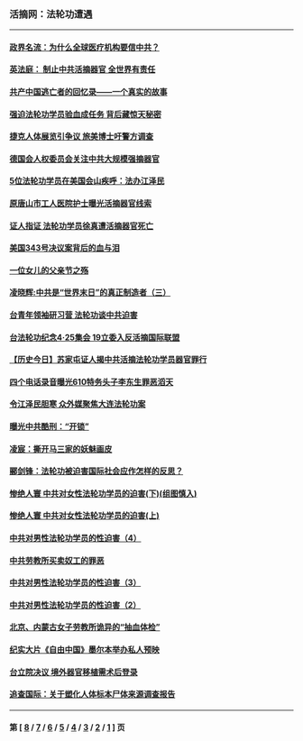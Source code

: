 ### 活摘网：法轮功遭遇
---
#### [政界名流：为什么全球医疗机构要信中共？](../../pages/nf5881/n11945479.md?05130430) 
#### [英法庭： 制止中共活摘器官 全世界有责任](../../pages/nf5881/n11330691.md?05130430) 
#### [共产中国逃亡者的回忆录——一个真实的故事](../../pages/nf5881/n10918649.md?05130430) 
#### [强迫法轮功学员验血成任务 背后藏惊天秘密](../../pages/nf5881/n4252384.md?05130430) 
#### [捷克人体展览引争议 旅美博士吁警方调查](../../pages/nf5881/n9429187.md?05130430) 
#### [德国会人权委员会关注中共大规模强摘器官](../../pages/nf5881/n8418950.md?05130430) 
#### [5位法轮功学员在美国会山疾呼：法办江泽民](../../pages/nf5881/n8101519.md?05130430) 
#### [原唐山市工人医院护士曝光活摘器官线索](../../pages/nf5881/n8076384.md?05130430) 
#### [证人指证 法轮功学员徐真遭活摘器官死亡](../../pages/nf5881/n8042467.md?05130430) 
#### [美国343号决议案背后的血与泪](../../pages/nf5881/n8020684.md?05130430) 
#### [一位女儿的父亲节之殇](../../pages/nf5881/n8014122.md?05130430) 
#### [凌晓辉:中共是“世界末日”的真正制造者（三）](../../pages/nf5881/n4210333.md?05130430) 
#### [台青年领袖研习营 法轮功谈中共迫害](../../pages/nf5881/n4141857.md?05130430) 
#### [台法轮功纪念4‧25集会 19立委入反活摘国际联盟](../../pages/nf5881/n4141821.md?05130430) 
#### [【历史今日】苏家屯证人揭中共活摘法轮功学员器官罪行](../../pages/nf5881/n4135912.md?05130430) 
#### [四个电话录音曝光610特务头子李东生罪恶滔天](../../pages/nf5881/n4040060.md?05130430) 
#### [令江泽民胆寒 众外媒聚焦大连法轮功案](../../pages/nf5881/n3932671.md?05130430) 
#### [曝光中共酷刑：“开锁”](../../pages/nf5881/n3889373.md?05130430) 
#### [凌宸：撕开马三家的妖魅画皮](../../pages/nf5881/n3849369.md?05130430) 
#### [郦剑锋：法轮功被迫害国际社会应作怎样的反思？](../../pages/nf5881/n3824560.md?05130430) 
#### [惨绝人寰 中共对女性法轮功学员的迫害(下)(组图慎入)](../../pages/nf5881/n3816285.md?05130430) 
#### [惨绝人寰 中共对女性法轮功学员的迫害(上)](../../pages/nf5881/n3815374.md?05130430) 
#### [中共对男性法轮功学员的性迫害（4）](../../pages/nf5881/n3769144.md?05130430) 
#### [中共劳教所买卖奴工的罪恶](../../pages/nf5881/n3769378.md?05130430) 
#### [中共对男性法轮功学员的性迫害（3）](../../pages/nf5881/n3768231.md?05130430) 
#### [中共对男性法轮功学员的性迫害（2）](../../pages/nf5881/n3767211.md?05130430) 
#### [北京、内蒙古女子劳教所诡异的“抽血体检”](../../pages/nf5881/n3753158.md?05130430) 
#### [纪实大片《自由中国》墨尔本举办私人预映](../../pages/nf5881/n3743337.md?05130430) 
#### [台立院决议 境外器官移植需术后登录](../../pages/nf5881/n3741520.md?05130430) 
#### [追查国际：关于塑化人体标本尸体来源调查报告](../../pages/nf5881/n3740673.md?05130430) 

---
#### 第 [ [8](./8.md?05130430) / [7](./7.md?05130430) / [6](./6.md?05130430) / [5](./5.md?05130430) / [4](./4.md?05130430) / [3](./3.md?05130430) / [2](./2.md?05130430) / [1](./1.md?05130430) ] 页
